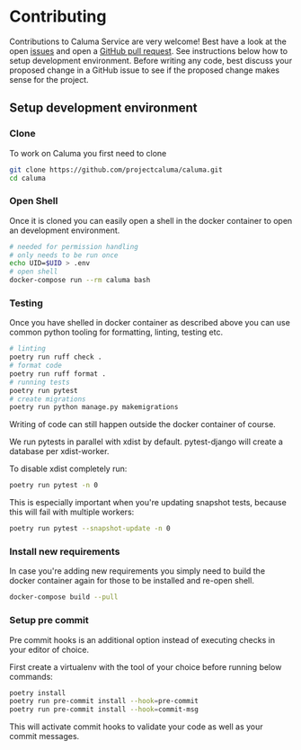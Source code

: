 # Contributing

Contributions to Caluma Service are very welcome! Best have a look at the open [issues](https://github.com/projectcaluma/caluma/issues)
and open a [GitHub pull request](https://github.com/projectcaluma/caluma/compare). See instructions below how to setup development
environment. Before writing any code, best discuss your proposed change in a GitHub issue to see if the proposed change makes sense for the project.

## Setup development environment

### Clone

To work on Caluma you first need to clone

```bash
git clone https://github.com/projectcaluma/caluma.git
cd caluma
```

### Open Shell

Once it is cloned you can easily open a shell in the docker container to
open an development environment.

```bash
# needed for permission handling
# only needs to be run once
echo UID=$UID > .env
# open shell
docker-compose run --rm caluma bash
```

### Testing

Once you have shelled in docker container as described above
you can use common python tooling for formatting, linting, testing
etc.

```bash
# linting
poetry run ruff check .
# format code
poetry run ruff format .
# running tests
poetry run pytest
# create migrations
poetry run python manage.py makemigrations
```

Writing of code can still happen outside the docker container of course.

We run pytests in parallel with xdist by default. pytest-django will create
a database per xdist-worker.

To disable xdist completely run:

```bash
poetry run pytest -n 0
```

This is especially important when you're updating snapshot tests, because this will fail with
multiple workers:

```bash
poetry run pytest --snapshot-update -n 0
```

### Install new requirements

In case you're adding new requirements you simply need to build the docker container
again for those to be installed and re-open shell.

```bash
docker-compose build --pull
```

### Setup pre commit

Pre commit hooks is an additional option instead of executing checks in your editor of choice.

First create a virtualenv with the tool of your choice before running below commands:

```bash
poetry install
poetry run pre-commit install --hook=pre-commit
poetry run pre-commit install --hook=commit-msg
```

This will activate commit hooks to validate your code as well as your commit
messages.
